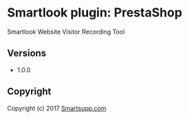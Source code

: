 # Smartlook plugin: PrestaShop

Smartlook Website Visitor Recording Tool

## Versions

* 1.0.0

## Copyright

Copyright (c) 2017 [Smartsupp.com](https://www.smartsupp.com/)
